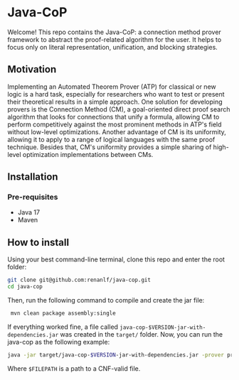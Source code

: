 # Java-CoP

Welcome! This repo contains the Java-CoP: a connection method prover framework to abstract the proof-related algorithm for the user. It helps to focus only on literal representation, unification, and blocking strategies.

## Motivation

Implementing an Automated Theorem Prover (ATP) for classical or new logic is a hard task, especially for researchers who want to test or present their theoretical results in a simple approach.
One solution for developing provers is the Connection Method (CM), a goal-oriented direct proof search algorithm that looks for connections that unify a formula, allowing CM to perform competitively against the most prominent methods in ATP's field without low-level optimizations.
Another advantage of CM is its uniformity, allowing it to apply to a range of logical languages with the same proof technique.
Besides that, CM's uniformity provides a simple sharing of high-level optimization implementations between CMs.

## Installation

### Pre-requisites
- Java 17
- Maven

## How to install

Using your best command-line terminal, clone this repo and enter the root folder:
```bash
git clone git@github.com:renanlf/java-cop.git
cd java-cop
```
Then, run the following command to compile and create the jar file:
```bash
 mvn clean package assembly:single
```
If everything worked fine, a file called ```java-cop-$VERSION-jar-with-dependencies.jar``` was created in the `target/` folder.
Now, you can run the java-cop as the following example:
```bash
java -jar target/java-cop-$VERSION-jar-with-dependencies.jar -prover propositional -file $FILEPATH
```
Where `$FILEPATH` is a path to a CNF-valid file.
